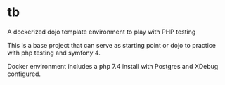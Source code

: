 # tb

A dockerized dojo template environment to play with PHP testing 

This is a base project that can serve as starting point or dojo to practice with php testing and symfony 4.

Docker environment includes a php 7.4 install with Postgres and XDebug configured.
